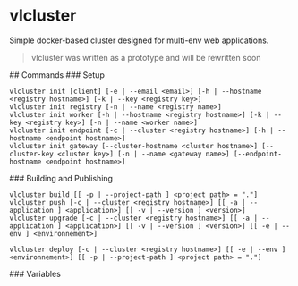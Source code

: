 # vlcluster
Simple docker-based cluster designed for multi-env web applications.

> vlcluster was written as a prototype and will be rewritten soon

## Commands
### Setup
```
vlcluster init [client] [-e | --email <email>] [-h | --hostname <registry hostname>] [-k | --key <registry key>]
vlcluster init registry [-n | --name <registry name>]
vlcluster init worker [-h | --hostname <registry hostname>] [-k | --key <registry key>] [-n | --name <worker name>]
vlcluster init endpoint [-c | --cluster <registry hostname>] [-h | --hostname <endpoint hostname>]
vlcluster init gateway [--cluster-hostname <cluster hostname>] [--cluster-key <cluster key>] [-n | --name <gateway name>] [--endpoint-hostname <endpoint hostname>]
```

### Building and Publishing
```
vlcluster build [[ -p | --project-path ] <project path> = "."]
vlcluster push [-c | --cluster <registry hostname>] [[ -a | --application ] <application>] [[ -v | --version ] <version>]
vlcluster upgrade [-c | --cluster <registry hostname>] [[ -a | --application ] <application>] [[ -v | --version ] <version>] [[ -e | --env ] <environnement>]

vlcluster deploy [-c | --cluster <registry hostname>] [[ -e | --env ] <environnement>] [[ -p | --project-path ] <project path> = "."]
```

### Variables
``````